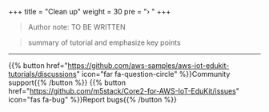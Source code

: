 +++
title = "Clean up"
weight = 30
pre = "› "
+++
> Author note: TO BE WRITTEN
> 

> summary of tutorial and emphasize key points

---
{{% button href="https://github.com/aws-samples/aws-iot-edukit-tutorials/discussions" icon="far fa-question-circle" %}}Community support{{% /button %}} {{% button href="https://github.com/m5stack/Core2-for-AWS-IoT-EduKit/issues" icon="fas fa-bug" %}}Report bugs{{% /button %}}